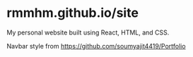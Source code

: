 # rmmhm.github.io/site

My personal website built using React, HTML, and CSS.

Navbar style from https://github.com/soumyajit4419/Portfolio
